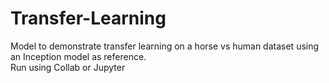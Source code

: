 # Transfer-Learning
Model to demonstrate transfer learning on a horse vs human dataset using an Inception model as reference.  
Run using Collab or Jupyter
